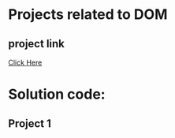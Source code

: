 # Projects related to DOM

## project link

[Click Here](https://stackblitz.com/edit/dom-project-chaiaurcode?file=index.html)


# Solution code:

## Project 1

``` Javascript



```